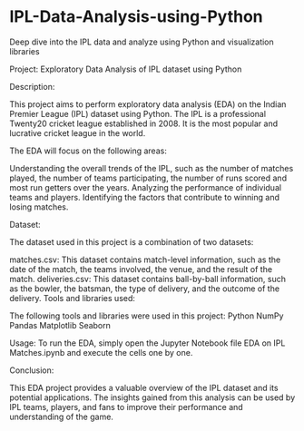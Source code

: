 # IPL-Data-Analysis-using-Python
Deep dive into the IPL data and analyze using Python and visualization libraries

Project: Exploratory Data Analysis of IPL dataset using Python

Description:

This project aims to perform exploratory data analysis (EDA) on the Indian Premier League (IPL) dataset using Python. The IPL is a professional Twenty20 cricket league established in 2008. It is the most popular and lucrative cricket league in the world.

The EDA will focus on the following areas:

Understanding the overall trends of the IPL, such as the number of matches played, the number of teams participating, the number of runs scored and most run getters over the years.
Analyzing the performance of individual teams and players.
Identifying the factors that contribute to winning and losing matches.

Dataset:

The dataset used in this project is a combination of two datasets:

matches.csv: This dataset contains match-level information, such as the date of the match, the teams involved, the venue, and the result of the match.
deliveries.csv: This dataset contains ball-by-ball information, such as the bowler, the batsman, the type of delivery, and the outcome of the delivery.
Tools and libraries used:

The following tools and libraries were used in this project:
Python
NumPy
Pandas
Matplotlib
Seaborn

Usage:
To run the EDA, simply open the Jupyter Notebook file EDA on IPL Matches.ipynb and execute the cells one by one.

Conclusion:

This EDA project provides a valuable overview of the IPL dataset and its potential applications. The insights gained from this analysis can be used by IPL teams, players, and fans to improve their performance and understanding of the game.
